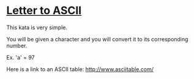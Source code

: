 # [Letter to ASCII](https://www.codewars.com/kata/letter-to-ascii "https://www.codewars.com/kata/58dc15eed2ba027579000175")

This kata is very simple. 

You will be given a character and you will convert it to its corresponding number.

Ex. 'a' = 97

Here is a link to an ASCII table: http://www.asciitable.com/